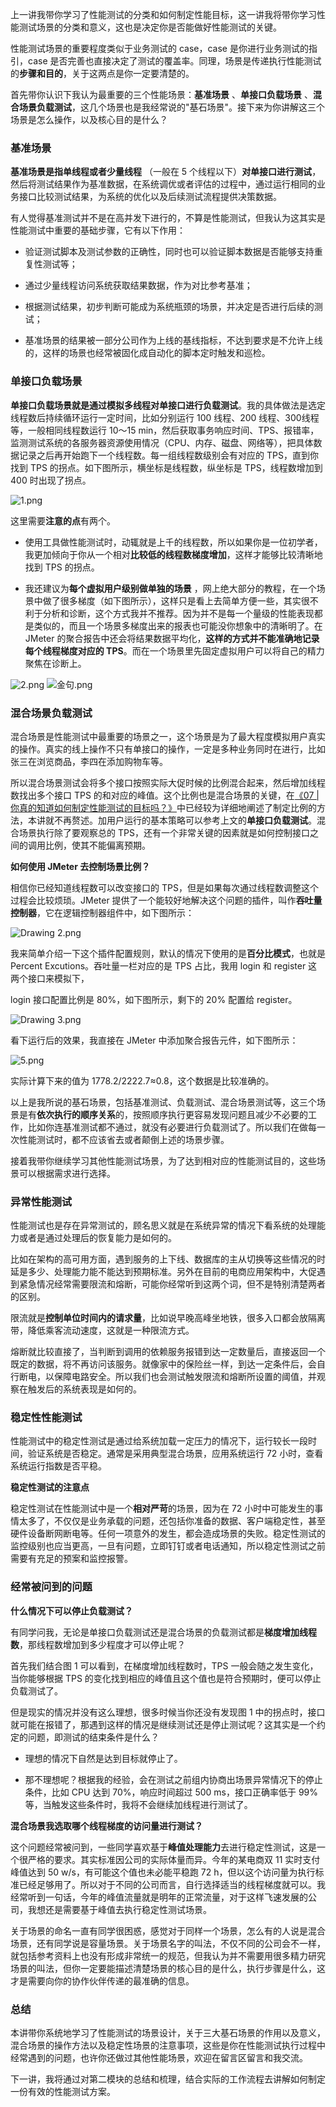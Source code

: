 上一讲我带你学习了性能测试的分类和如何制定性能目标，这一讲我将带你学习性能测试场景的分类和意义，这也是决定你是否能做好性能测试的关键。

性能测试场景的重要程度类似于业务测试的 case，case 是你进行业务测试的指引，case 是否完善也直接决定了测试的覆盖率。同理，场景是传递执行性能测试的**步骤和目的**，关于这两点是你一定要清楚的。

首先带你认识下我认为最重要的三个性能场景：**基准场景** 、**单接口负载场景** 、**混合场景负载测试**，这几个场景也是我经常说的"基石场景"。接下来为你讲解这三个场景是怎么操作，以及核心目的是什么？

### 基准场景

**基准场景是指单线程或者少量线程** （一般在 5 个线程以下）**对单接口进行测试**，然后将测试结果作为基准数据，在系统调优或者评估的过程中，通过运行相同的业务接口比较测试结果，为系统的优化以及后续测试流程提供决策数据。

有人觉得基准测试并不是在高并发下进行的，不算是性能测试，但我认为这其实是性能测试中重要的基础步骤，它有以下作用：

* 验证测试脚本及测试参数的正确性，同时也可以验证脚本数据是否能够支持重复性测试等；

* 通过少量线程访问系统获取结果数据，作为对比参考基准；

* 根据测试结果，初步判断可能成为系统瓶颈的场景，并决定是否进行后续的测试；

* 基准场景的结果被一部分公司作为上线的基线指标，不达到要求是不允许上线的，这样的场景也经常被固化成自动化的脚本定时触发和巡检。

### 单接口负载场景

**单接口负载场景就是通过模拟多线程对单接口进行负载测试**。我的具体做法是选定线程数后持续循环运行一定时间，比如分别运行 100 线程、200 线程、300线程等，一般相同线程数运行 10～15 min，然后获取事务响应时间、TPS、报错率，监测测试系统的各服务器资源使用情况（CPU、内存、磁盘、网络等），把具体数据记录之后再开始跑下一个线程数。每一组线程数级别会有对应的 TPS，直到你找到 TPS 的拐点。如下图所示，横坐标是线程数，纵坐标是 TPS，线程数增加到 400 时出现了拐点。

<Image alt="1.png" src="https://s0.lgstatic.com/i/image2/M01/0C/33/Cip5yGAXxtmALS-eAAJEi_Hw2MM930.png"/>

这里需要**注意的点**有两个。

* 使用工具做性能测试时，动辄就是上千的线程数，所以如果你是一位初学者，我更加倾向于你从一个相对**比较低的线程数梯度增加**，这样才能够比较清晰地找到 TPS 的拐点。

* 我还建议为**每个虚拟用户级别做单独的场景** ，网上绝大部分的教程，在一个场景中做了很多梯度（如下图所示），这样只是看上去简单方便一些，其实很不利于分析和诊断，这个方式我并不推荐。因为并不是每一个量级的性能表现都是类似的，而且一个场景多梯度出来的报表也可能没你想象中的清晰明了。在 JMeter 的聚合报告中还会将结果数据平均化，**这样的方式并不能准确地记录每个线程梯度对应的 TPS**。而在一个场景里先固定虚拟用户可以将自己的精力聚焦在诊断上。

<Image alt="2.png" src="https://s0.lgstatic.com/i/image2/M01/0C/36/CgpVE2AXxvSANDuYAAEQbLHr5vg312.png"/>

<Image alt="金句.png" src="https://s0.lgstatic.com/i/image/M00/94/85/CgqCHmAYnNuAF2AkAAEMc0EeOpM725.png"/>

### 混合场景负载测试

混合场景是性能测试中最重要的场景之一，这个场景是为了最大程度模拟用户真实的操作。真实的线上操作不只有单接口的操作，一定是多种业务同时在进行，比如张三在浏览商品，李四在添加购物车等。

所以混合场景测试会将多个接口按照实际大促时候的比例混合起来，然后增加线程数找出多个接口 TPS 的和对应的峰值。这个比例也是混合场景的关键，在[《07 \| 你真的知道如何制定性能测试的目标吗？》](https://kaiwu.lagou.com/course/courseInfo.htm?courseId=600#/detail/pc?id=6158)中已经较为详细地阐述了制定比例的方法，本讲就不再赘述。加用户运行的基本策略可以参考上文的**单接口负载测试**。混合场景执行除了要观察总的 TPS，还有一个非常关键的因素就是如何控制接口之间的调用比例，使其不能偏离预期。

**如何使用 JMeter 去控制场景比例？**

相信你已经知道线程数可以改变接口的 TPS，但是如果每次通过线程数调整这个过程会比较烦琐。JMeter 提供了一个能较好地解决这个问题的插件，叫作**吞吐量控制器**，它在逻辑控制器组件中，如下图所示：

<Image alt="Drawing 2.png" src="https://s0.lgstatic.com/i/image2/M01/0A/2C/Cip5yGARB_2Ad2-zAACP3jPiNm4329.png"/>

我来简单介绍一下这个插件配置规则，默认的情况下使用的是**百分比模式**，也就是 Percent Excutions。吞吐量一栏对应的是 TPS 占比，我用 login 和 register 这两个接口来模拟下，

login 接口配置比例是 80%，如下图所示，剩下的 20% 配置给 register。

<Image alt="Drawing 3.png" src="https://s0.lgstatic.com/i/image2/M01/0A/2C/Cip5yGARCASAO_NdAABzzrCLU6s777.png"/>

看下运行后的效果，我直接在 JMeter 中添加聚合报告元件，如下图所示：

<Image alt="5.png" src="https://s0.lgstatic.com/i/image2/M01/0C/33/Cip5yGAXxxiAFWIcAAC-NsocAFk929.png"/>

实际计算下来的值为 1778.2/2222.7≈0.8，这个数据是比较准确的。

以上是我所说的基石场景，包括基准测试、负载测试、混合场景测试等，这三个场景是有**依次执行的顺序关系**的，按照顺序执行更容易发现问题且减少不必要的工作，比如你连基准测试都不通过，就没有必要进行负载测试了。所以我们在做每一次性能测试时，都不应该省去或者颠倒上述的场景步骤。

接着我带你继续学习其他性能测试场景，为了达到相对应的性能测试目的，这些场景可以根据需求进行选择。

### 异常性能测试

性能测试也是存在异常测试的，顾名思义就是在系统异常的情况下看系统的处理能力或者是通过处理后的恢复能力是如何的。

比如在架构的高可用方面，遇到服务的上下线、数据库的主从切换等这些情况的时延是多少、处理能力能不能达到预期标准。另外在目前的电商应用架构中，大促遇到紧急情况经常需要限流和熔断，可能你经常听到这两个词，但不是特别清楚两者的区别。

限流就是**控制单位时间内的请求量**，比如说早晚高峰坐地铁，很多入口都会放隔离带，降低乘客流动速度，这就是一种限流方式。

熔断就比较直接了，当判断到调用的依赖服务报错到达一定数量后，直接返回一个既定的数据，将不再访问该服务。就像家中的保险丝一样，到达一定条件后，会自行断电，以保障电路安全。所以我们也会测试触发限流和熔断所设置的阈值，并观察在触发后的系统表现是如何的。

### 稳定性性能测试

性能测试中的稳定性测试是通过给系统加载一定压力的情况下，运行较长一段时间，验证系统是否稳定。通常是采用典型混合场景，应用系统运行 72 小时，查看系统运行指数是否平稳。

**稳定性测试的注意点**

稳定性测试在性能测试中是一个**相对严苛**的场景，因为在 72 小时中可能发生的事情太多了，不仅仅是业务承载的问题，还包括你准备的数据、客户端稳定性，甚至硬件设备断网断电等。任何一项意外的发生，都会造成场景的失败。稳定性测试的监控级别也应当更高，一旦有问题，立即钉钉或者电话通知，所以稳定性测试之前需要有充足的预案和监控报警。

### 经常被问到的问题

**什么情况下可以停止负载测试？**

有同学问我，无论是单接口负载测试还是混合场景的负载测试都是**梯度增加线程数**，那线程数增加到多少程度才可以停止呢？

首先我们结合图 1 可以看到，在梯度增加线程数时，TPS 一般会随之发生变化，当你能够根据 TPS 的变化找到相应的峰值且这个值也是符合预期时，便可以停止负载测试了。

但是现实的情况并没有这么理想，很多时候当你还没有发现图 1 中的拐点时，接口就可能在报错了，那遇到这样的情况是继续测试还是停止测试呢？这其实是一个约定的问题，即测试的结束条件是什么？

* 理想的情况下自然是达到目标就停止了。

* 那不理想呢？根据我的经验，会在测试之前组内协商出场景异常情况下的停止条件，比如 CPU 达到 70%，响应时间超过 500 ms，接口正确率低于 99% 等，当触发这些条件时，我将不会继续加线程进行测试了。

**混合场景我选取哪个线程梯度的访问量进行测试？**

这个问题经常被问到，一些同学喜欢基于**峰值处理能力**去进行稳定性测试，这是一个很严格的要求。其实标准因公司的实际体量而异。今年的某电商双 11 实时支付峰值达到 50 w/s，有可能这个值也未必能平稳跑 72 h，但以这个访问量为执行标准已经足够用了。所以对于不同的公司而言，自行选择适当的线程梯度就可以。我经常听到一句话，今年的峰值流量就是明年的正常流量，对于这样飞速发展的公司，我想还是需要基于峰值去执行稳定性测试场景。

关于场景的命名一直有同学很困惑，感觉对于同样一个场景，怎么有的人说是混合场景，还有同学说是容量场景。关于场景名字的叫法，不仅不同的公司会不一样，就包括参考资料上也没有形成非常统一的规范，但我认为并不需要用很多精力研究场景的叫法，但你一定要能描述清楚场景的核心目的是什么，执行步骤是什么，这才是需要向你的协作伙伴传递的最准确的信息。

### 总结

本讲带你系统地学习了性能测试的场景设计，关于三大基石场景的作用以及意义，混合场景的操作方法以及稳定性场景的注意事项，这些是你在性能测试执行过程中经常遇到的问题，也许你还做过其他性能场景，欢迎在留言区留言和我交流。

下一讲，我将通过对第二模块的总结和梳理，结合实际的工作流程去讲解如何制定一份有效的性能测试方案。
